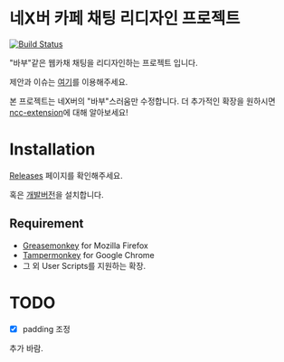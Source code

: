 네X버 카페 채팅 리디자인 프로젝트
===

[![Build Status](https://travis-ci.org/sdbx/ncc-redesign.svg)](https://travis-ci.org/sdbx/ncc-redesign)

"바부"같은 웹카채 채팅을 리디자인하는 프로젝트 입니다.

제안과 이슈는 [여기](https://github.com/sdbx/ncc-redesign/issues)를 이용해주세요.

본 프로젝트는 네X버의 "바부"스러움만 수정합니다. 더 추가적인 확장을 원하시면 [ncc-extension](https://github.com/sdbx/ncc-extension)에 대해 알아보세요!

# Installation

[Releases](https://github.com/sdbx/ncc-redesign/releases) 페이지를 확인해주세요.

혹은 [개발버전](https://raw.githubusercontent.com/sdbx/ncc-redesign/master/bin/ncc-redesign.user.js)을 설치합니다.

## Requirement

- [Greasemonkey](https://addons.mozilla.org/ko/firefox/addon/greasemonkey/) for Mozilla Firefox
- [Tampermonkey](https://chrome.google.com/webstore/detail/tampermonkey/dhdgffkkebhmkfjojejmpbldmpobfkfo) for Google Chrome 
- 그 외 User Scripts를 지원하는 확장.

# TODO

 - [x] padding 조정

 추가 바람.
